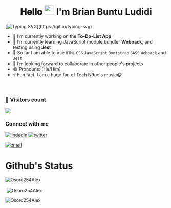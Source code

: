 <h1 align='center' style = 'margin-top:50px'>𝐇𝐞𝐥𝐥𝐨 <img src="https://raw.githubusercontent.com/iampavangandhi/iampavangandhi/master/gifs/Hi.gif" width="30px"> I'm Brian Buntu Ludidi</h1>

[![Typing SVG](https://readme-typing-svg.demolab.com?font=Fira+Code&size=40&pause=1000&center=true&vCenter=true&width=1000&height=52&lines=a+Full-Stack+Software+Development+student;currently+Enrolled+at+Microverse;)](https://git.io/typing-svg)



- 🔭 I’m currently working on the **To-Do-List App**
- 🌱 I’m currently learning JavaScript module bundler **Webpack**, and testing using **Jest**
- 👯 So far I am able to use `HTML` `CSS` `JavaScript` `Bootstrap` `SASS` `Webpack` and `Jest`
- 🤔 I’m looking forward to collaborate in other people's projects
- 😄 Pronouns: [He/Him]
- ⚡ Fun fact: I am a huge fan of Tech N9ne's music🎧 

<br />
<h3> 👱 Visitors count </h3>
<img src="https://profile-counter.glitch.me/Bludidi/count.svg" />
<br />

<h3>Connect with me</h3>

<div style="margin-top:10px">
  <div>
    <a  href="https://www.linkedin.com/in/brian-ludidi-92754174/" target="_blank">
      <img src="https://img.shields.io/badge/Linked%20In-0A66C2.svg?style=for-the-badge&logo=linkedin&logoColor=white" alt="lindedIn"/>
    </a>
    <a href="https://twitter.com/BB_Ludidi" target="_blank">
      <img src="https://img.shields.io/badge/Twitter-1DA1F2.svg?style=for-the-badge&logo=twitter&logoColor=white" alt="twitter"/>
    </a>
    <p>
  <a href="mailto:bludidi5@gmail.com@gmail.com?subject=Feedback%20From%20Github&body=Hello," target="_blank">
    <img src="https://img.shields.io/badge/Gmail-D14836?style=for-the-badge&logo=gmail&logoColor=white" alt="email"/>
  </a>
</p>
  </div>
</div>
<p>

# Github's Status

<p><img align="center" src="https://github-readme-stats.vercel.app/api/top-langs?username=Bludidi&theme=tokyonight&show_icons=true&locale=en&layout=compact" alt="Osoro254Alex" /></p>

<p>&nbsp;<img align="center" src="https://github-readme-stats.vercel.app/api?username=Bludidi&theme=tokyonight&show_icons=true&locale=en" alt="Osoro254Alex" /></p>

<p><img align="center" src="https://github-readme-streak-stats.herokuapp.com/?user=Bludidi&theme=tokyonight" alt="Osoro254Alex" /></p>
